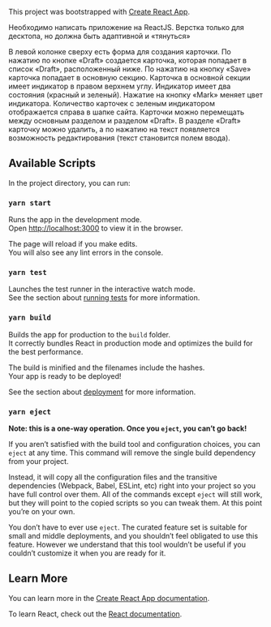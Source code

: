 This project was bootstrapped with [Create React App](https://github.com/facebook/create-react-app).


Необходимо написать приложение на ReactJS.
Верстка только для десктопа, но должна быть адаптивной и «тянуться»

В левой колонке сверху есть форма для создания карточки.
По нажатию по кнопке «Draft» создается карточка, которая попадает в список «Draft»,
расположенный ниже. По нажатию на кнопку «Save» карточка попадает в основную
секцию.
Карточка в основной секции имеет индикатор в правом верхнем углу. Индикатор имеет
два состояния (красный и зеленый).
Нажатие на кнопку «Mark» меняет цвет индикатора.
Количество карточек с зеленым индикатором отображается справа в шапке сайта.
Карточки можно перемещать между основным разделом и разделом «Draft».
В разделе «Draft» карточку можно удалить, а по нажатию на текст появляется
возможность редактирования (текст становится полем ввода).

## Available Scripts

In the project directory, you can run:

### `yarn start`

Runs the app in the development mode.<br />
Open [http://localhost:3000](http://localhost:3000) to view it in the browser.

The page will reload if you make edits.<br />
You will also see any lint errors in the console.

### `yarn test`

Launches the test runner in the interactive watch mode.<br />
See the section about [running tests](https://facebook.github.io/create-react-app/docs/running-tests) for more information.

### `yarn build`

Builds the app for production to the `build` folder.<br />
It correctly bundles React in production mode and optimizes the build for the best performance.

The build is minified and the filenames include the hashes.<br />
Your app is ready to be deployed!

See the section about [deployment](https://facebook.github.io/create-react-app/docs/deployment) for more information.

### `yarn eject`

**Note: this is a one-way operation. Once you `eject`, you can’t go back!**

If you aren’t satisfied with the build tool and configuration choices, you can `eject` at any time. This command will remove the single build dependency from your project.

Instead, it will copy all the configuration files and the transitive dependencies (Webpack, Babel, ESLint, etc) right into your project so you have full control over them. All of the commands except `eject` will still work, but they will point to the copied scripts so you can tweak them. At this point you’re on your own.

You don’t have to ever use `eject`. The curated feature set is suitable for small and middle deployments, and you shouldn’t feel obligated to use this feature. However we understand that this tool wouldn’t be useful if you couldn’t customize it when you are ready for it.

## Learn More

You can learn more in the [Create React App documentation](https://facebook.github.io/create-react-app/docs/getting-started).

To learn React, check out the [React documentation](https://reactjs.org/).
